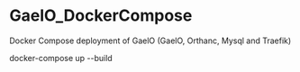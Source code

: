 # GaelO_DockerCompose
Docker Compose deployment of GaelO (GaelO, Orthanc, Mysql and Traefik)


docker-compose up --build
